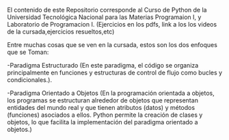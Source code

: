 El contenido de este Repositorio corresponde
al Curso de Python de la Universidad Tecnológica
Nacional para las Materias Programaion I, y Laboratorio de Programacion I. (Ejercicios en los pdfs, link a los 
los videos de la cursada,ejercicios resueltos,etc)



Entre muchas cosas que se ven en la cursada, estos son los dos enfoques que se Toman:

-Paradigma Estructurado (En este paradigma, el código se organiza principalmente en funciones y estructuras de control de flujo como bucles y condicionales.).

-Paradigma Orientado a Objetos <POO> (En la programación orientada a objetos, los programas se estructuran alrededor de objetos que representan entidades del mundo real y que tienen atributos (datos) y métodos (funciones) asociados a ellos. Python permite la creación de clases y objetos, lo que facilita la implementación del paradigma orientado a objetos.)
